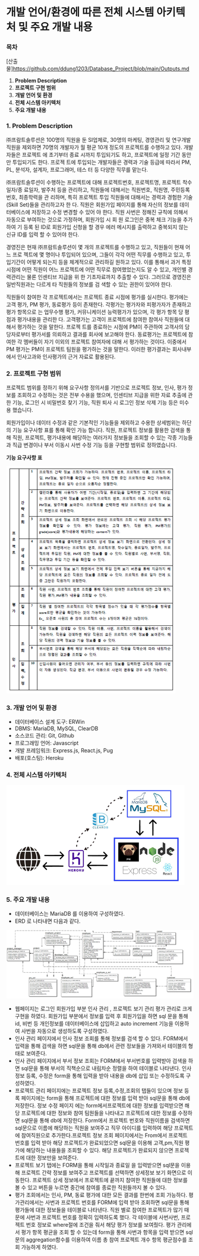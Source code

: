 # 개발 언어/환경에 따른 전체 시스템 아키텍처 및 주요 개발 내용

### 목차

[산출물]https://github.com/ddung1203/Database_Project/blob/main/Outputs.md

1. **Problem Description**
2. **프로젝트 구현 범위**
3. **개발 언어 및 환경**
4. **전체 시스템 아키텍처**
5. **주요 개발 내용**

### 1. Problem Description

㈜프람트솔루션은 100명의 직원을 둔 SI업체로, 30명의 마케팅, 경영관리 및 연구개발 직원을 제외하면 70명의 개발자가 월 평균 10개 정도의 프로젝트를 수행하고 있다. 개발자들은 프로젝트 에 초기부터 종료 시까지 투입되기도 하고, 프로젝트에 일정 기간 동안만 투입되기도 한다. 프로젝 트에 투입되는 개발자들은 경력과 기술 등급에 따라서 PM, PL, 분석자, 설계자, 프로그래머, 테스 터 등 다양한 직무를 맡는다.

㈜프람트솔루션이 수행하는 프로젝트에 대해 프로젝트번호, 프로젝트명, 프로젝트 착수일자/종 료일자, 발주처 등을 관리하고, 직원들에 대해서는 직원번호, 직원명, 주민등록번호, 최종학력을 관 리하며, 특히 프로젝트 투입 직원들에 대해서는 경력과 경험한 기술(Skill Set)들을 관리하고자 한 다. 직원은 회원가입 페이지를 통해 자신의 정보를 데이터베이스에 저장하고 수정 변경할 수 있어 야 한다. 직원 사번은 정해진 규칙에 의해서 자동으로 부여하는 것으로 가정하며, 회원가입 시 회 원 로그인은 중복 체크 기능을 추가하여 기 등록 된 ID로 회원가입 신청을 할 경우 에러 메시지를 출력하고 중복되지 않는 신규 ID를 입력 할 수 있어야 한다.

경영진은 현재 ㈜프람트솔루션이 몇 개의 프로젝트를 수행하고 있고, 직원들이 현재 어느 프로 젝트에 몇 명이나 투입되어 있으며, 그들이 각각 어떤 직무를 수행하고 있고, 투입기간이 어떻게 되는지 등을 체계적으로 관리하길 원하고 있다. 이를 통해서 과거 특정 시점에 어떤 직원이 어느 프로젝트에 어떤 직무로 참여했었는지도 알 수 있고, 개인별 경력관리는 물론 인센티브 지급을 위 한 기초자료까지 추출할 수 있다. 그러므로 경영진은 일반직원과는 다르게 타 직원들의 정보를 검 색할 수 있는 권한이 있어야 한다.

직원들이 참여한 각 프로젝트에서는 프로젝트 종료 시점에 평가를 실시한다. 평가에는 고객 평가, PM 평가, 동료평가 등이 존재한다. 각평가는 평가자와 피평가자가 존재하고 평가 항목으로 는 업무수행 평가, 커뮤니케이션 능력평가가 있으며, 각 평가 항목 당 평점과 평가내용을 관리한 다. 고객평가는 고객이 프로젝트에 참여한 참여사 직원들에 대해서 평가하는 것을 말한다. 프로젝 트를 종료하는 시점에 PM이 주관하여 고객사의 담당자로부터 평가서를 의뢰하고 결과를 회사에 보고해야 한다. 동료평가는 프로젝트에 참여한 각 멤버들이 자기 이외의 프로젝트 참여자에 대해 서 평가하는 것이다. 이중에서 PM 평가는 PM이 프로젝트 팀원을 평가하는 것을 말한다. 이러한 평가결과는 회사내부에서 인사고과와 인사평가의 근거 자료로 활용된다.

### 2. 프로젝트 구현 범위

프로젝트 범위를 정하기 위해 요구사항 정의서를 기반으로 프로젝트 정보, 인사, 평가 정보를 조회하고 수정하는 것은 전부 수용을 했으며, 인센티브 지급을 위한 자료 추출에 관한 기능, 로그인 시 비밀번호 찾기 기능, 직원 퇴사 시 로그인 정보 삭제 기능 등은 미수용 했습니다.

회원가입이나 데이터 수정과 같은 기본적인 기능들을 제외하고 수용한 상세범위는 하단의 기능 요구사항 표를 통해 확인 가능 합니다. 직원, 프로젝트 정보를 활용한 검색을 통해 직원, 프로젝트, 평가내용에 해당하는 여러가지 정보들을 조회할 수 있는 각종 기능들과 직급 변경이나 부서 이동시 사번 수정 기능 등을 구현할 범위로 정하였습니다.

**기능 요구사항 표**

![Untitled](Architecture/Untitled.png)

### 3. 개발 언어 및 환경

- 데이터베이스 설계 도구: ERWin
- DBMS: MariaDB, MySQL, ClearDB
- 소스코드 관리: Git, Github
- 프로그래밍 언어: Javascript
- 개발 프레임워크: Express.js, React.js, Pug
- 배포(호스팅): Heroku

### 4. 전체 시스템 아키텍처

![Untitled](Architecture/Untitled%201.png)

### 5. 주요 개발 내용

- 데이터베이스는 MariaDB 를 이용하여 구성하였다.
- ERD 로 나타내면 다음과 같다.

![Untitled](Architecture/Untitled%202.png)

- 웹페이지는 로그인 회원가입 부분 인사 관리 , 프로젝트 보기 관리 평가 관리로 크게 구현을 하였다. 회원가입 부분에서 정보를 입력 후 회원가입을 하면 sql 문을 통해 id, 비번 등 개인정보를 데이터베이스에 삽입하고 auto increment 기능을 이용하여 사번을 자동으로 생성하도록 구성하였다.
- 인사 관리 페이지에서 인사 정보 조회를 통해 정보를 검색 할 수 있다. FORM에서 입력을 통해 검색을 하면 sql문을 통해 db에서 관련 정보들을 가져와서 테이블의 형태로 보여준다.
- 인사 관리 페이지에서 부서 정보 조회는 FORM에서 부서번호를 입력받아 검색을 하면 sql문을 통해 부서의 직책순으로 내림차순 정렬을 하여 테이블로 나타낸다. 인사 정보 등록, 수정은 form을 통해 입력을 받아 내용을 db에 삽입 또는 수정하도록 구성하였다.
- 프로젝트 관리 페이지에는 프로젝트 정보 등록,수정,조회의 탭들이 있으며 정보 등록 페이지에는 form을 통해 프로젝트에 대한 정보를 입력 받아 sql문을 통해 db에 저장한다. 정보 수정 페이지 에는 form에서프로젝트에 대한 정보를 입력받으면 해당 프로젝트에 대한 정보와 참여 팀원들을 나타내고 프로젝트에 대한 정보를 수정하면 sql문을 통해 db에 저장한다. Form에서 프로젝트 번호와 직원이름을 검색하면 sql문으로 이름에 해당하는 직원을 보여주고 직무 아이디를 입력하여 해당 프로젝트에 참여직원으로 추가한다.프로젝트 정보 조회 페이지에서는 From에서 프로젝트 번호를 입력 받아 해당 프로젝트가 완료되었으면 sql문을 이용해 고객,pm,직원 평가에 해당하는 내용들을 조회할 수 있다. 해당 프로젝트가 완료되지 않으면 프로젝트에 대한 정보만을 보여준다.
- 프로젝트 보기 탭에는 FORM을 통해 시작일과 종료일 을 입력받으면 sql문을 이용해 프로젝트 간략 정보를 보여주고 프로젝트를 선택하면 상세정보 보기 화면으로 이동한다. 프로젝트 상세 정보에서 프로젝트에 끝까지 참여한 직원들에 대한 정보를 볼 수 있고 버튼을 누르면 중간에 참여를 종료한 직원들까지 볼 수 있다.
- 평가 조회에서는 인사, PM, 동료 평가에 대한 모든 결과를 한번에 조회 가능하다. 평가관리에서는 사번과 프로젝트 번호를 FORM에 입력 받아 조회하면 sql문을 통해 평가들에 대한 정보들을 테이블로 나타낸다. 직원 별로 참여한 프로젝트가 많기 때문에 사번과 프로젝트 번호를 정확히 입력하도록 했다. 각 테이블에 사번사번, 프로젝트 번호 정보로 where절에 조건을 줘서 해당 평가 정보를 보여줬다. 평가 관리에서 평가 항목 평균을 조회 할 수 있는데 form을 통해 사번과 항목을 입력 받으면 sql문의 aggregation함수를 이용하여 이름 총 참여 프로젝트 개수 항목 평균점수를 조회 가능하게 하였다.